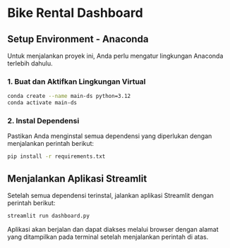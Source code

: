 # Bike Rental Dashboard

## Setup Environment - Anaconda
Untuk menjalankan proyek ini, Anda perlu mengatur lingkungan Anaconda terlebih dahulu.

### 1. Buat dan Aktifkan Lingkungan Virtual
```sh
conda create --name main-ds python=3.12
conda activate main-ds
```

### 2. Instal Dependensi
Pastikan Anda menginstal semua dependensi yang diperlukan dengan menjalankan perintah berikut:
```sh
pip install -r requirements.txt
```

## Menjalankan Aplikasi Streamlit
Setelah semua dependensi terinstal, jalankan aplikasi Streamlit dengan perintah berikut:
```sh
streamlit run dashboard.py
```

Aplikasi akan berjalan dan dapat diakses melalui browser dengan alamat yang ditampilkan pada terminal setelah menjalankan perintah di atas.

